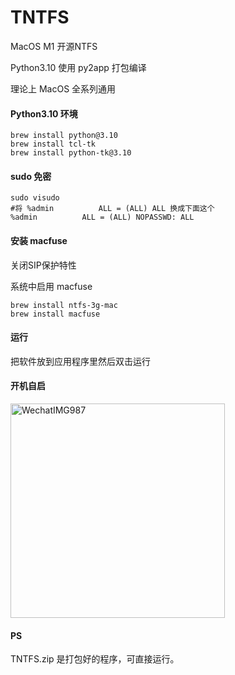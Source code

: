 # TNTFS

MacOS M1 开源NTFS

Python3.10 使用 py2app 打包编译

理论上 MacOS 全系列通用

#### Python3.10 环境

```shell
brew install python@3.10
brew install tcl-tk
brew install python-tk@3.10
```

#### sudo 免密

```
sudo visudo
#将 %admin          ALL = (ALL) ALL 换成下面这个
%admin          ALL = (ALL) NOPASSWD: ALL
```

#### 安装 macfuse

关闭SIP保护特性

系统中启用 macfuse

```shell
brew install ntfs-3g-mac
brew install macfuse
```

#### 运行

把软件放到应用程序里然后双击运行

#### 开机自启

<img width="343" alt="WechatIMG987" src="https://user-images.githubusercontent.com/130722656/231932672-c3c13010-8bff-46c8-917e-c61af317d709.png">

#### PS

TNTFS.zip 是打包好的程序，可直接运行。
